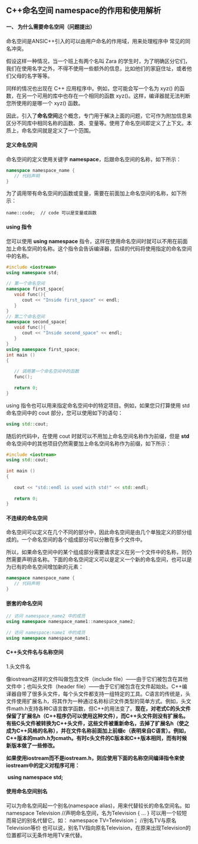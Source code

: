 ## C++命名空间 namespace的作用和使用解析

#### 一、 为什么需要命名空间（问题提出）

命名空间是ANSIC++引入的可以由用户命名的作用域，用来处理程序中 常见的同名冲突。

假设这样一种情况，当一个班上有两个名叫 Zara 的学生时，为了明确区分它们，我们在使用名字之外，不得不使用一些额外的信息，比如他们的家庭住址，或者他们父母的名字等等。

同样的情况也出现在 C++ 应用程序中。例如，您可能会写一个名为 xyz() 的函数，在另一个可用的库中也存在一个相同的函数 xyz()。这样，编译器就无法判断您所使用的是哪一个 xyz() 函数。

因此，引入了**命名空间**这个概念，专门用于解决上面的问题，它可作为附加信息来区分不同库中相同名称的函数、类、变量等。使用了命名空间即定义了上下文。本质上，命名空间就是定义了一个范围。

#### 定义命名空间

命名空间的定义使用关键字 **namespace**，后跟命名空间的名称，如下所示：

```c++
namespace namespace_name {
   // 代码声明
}
```

为了调用带有命名空间的函数或变量，需要在前面加上命名空间的名称，如下所示：

```
name::code;  // code 可以是变量或函数
```

#### using 指令

您可以使用 **using namespace** 指令，这样在使用命名空间时就可以不用在前面加上命名空间的名称。这个指令会告诉编译器，后续的代码将使用指定的命名空间中的名称。

```c++
#include <iostream>
using namespace std;
 
// 第一个命名空间
namespace first_space{
   void func(){
      cout << "Inside first_space" << endl;
   }
}
// 第二个命名空间
namespace second_space{
   void func(){
      cout << "Inside second_space" << endl;
   }
}
using namespace first_space;
int main ()
{
 
   // 调用第一个命名空间中的函数
   func();
   
   return 0;
}
```

using 指令也可以用来指定命名空间中的特定项目。例如，如果您只打算使用 std 命名空间中的 cout 部分，您可以使用如下的语句：

```c++
using std::cout;
```

随后的代码中，在使用 cout 时就可以不用加上命名空间名称作为前缀，但是 **std** 命名空间中的其他项目仍然需要加上命名空间名称作为前缀，如下所示：

```c++
#include <iostream>
using std::cout;
 
int main ()
{
 
   cout << "std::endl is used with std!" << std::endl;
   
   return 0;
}
```

#### 不连续的命名空间

命名空间可以定义在几个不同的部分中，因此命名空间是由几个单独定义的部分组成的。一个命名空间的各个组成部分可以分散在多个文件中。

所以，如果命名空间中的某个组成部分需要请求定义在另一个文件中的名称，则仍然需要声明该名称。下面的命名空间定义可以是定义一个新的命名空间，也可以是为已有的命名空间增加新的元素：

```c++
namespace namespace_name {
   // 代码声明
}
```

#### 嵌套的命名空间

```c++
// 访问 namespace_name2 中的成员
using namespace namespace_name1::namespace_name2;
 
// 访问 namespace:name1 中的成员
using namespace namespace_name1;
```

#### C++头文件名与名称空间

1.头文件名

像iostream这样的文件叫做包含文件（include file）——由于它们被包含在其他文件中；也叫头文件（header file）——由于它们被包含在文件起始处。C++编译器自带了很多头文件，每个头文件都支持一组特定的工具。C语言的传统是，头文件使用扩展名.h，将其作为一种通过名称标识文件类型的简单方式。例如，头文件math.h支持各种C语言数学函数，但C++的用法变了。**现在，对老式C的头文件保留了扩展名h（C++程序仍可以使用这种文件），而C++头文件则没有扩展名。有些C头文件被转换为C++头文件，这些文件被重新命名，去掉了扩展名h（使之成为C++风格的名称），并在文件名称前面加上前缀c（表明来自C语言）。例如，C++版本的math.h为cmath。有时c头文件的C版本和C++版本相同，而有时候新版本做了一些修改。**

**如果使用iostream而不是iostream.h，则应使用下面的名称空间编译指令来使iostream中的定义对程序可用：**

​    **using namespace std;**



#### 使用命名空间别名

可以为命名空间起一个别名(namespace alias)，用来代替较长的命名空间名。如 
namespace Television //声明命名空间，名为Television 
{ … } 
可以用一个较短而易记的别名代替它。如： 
namespace TV=Television； //别名TV与原名Television等价 
也可以说，别名TV指向原名Television，在原来出现Television的位置都可以无条件地用TV来代替。
